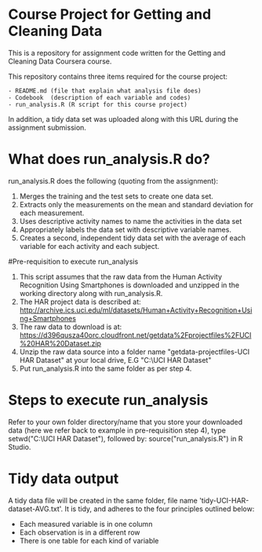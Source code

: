 # Course Project for Getting and Cleaning Data
This is a repository for assignment code written for the Getting and Cleaning Data Coursera course.

This repository contains three items required for the course project:

	- README.md (file that explain what analysis file does)
	- Codebook  (description of each variable and codes)
	- run_analysis.R (R script for this course project)
In addition, a tidy data set was uploaded along with this URL during the assignment submission.

# What does run_analysis.R do?
run_analysis.R does the following (quoting from the assignment):

1. Merges the training and the test sets to create one data set.
2. Extracts only the measurements on the mean and standard deviation for each measurement.
3. Uses descriptive activity names to name the activities in the data set
4. Appropriately labels the data set with descriptive variable names.
5. Creates a second, independent tidy data set with the average of each variable for each activity and each subject.

#Pre-requisition to execute run_analysis
1. This script assumes that the raw data from the Human Activity Recognition Using Smartphones is downloaded and unzipped in the working directory along with run_analysis.R.
2. The HAR project data is described at: 
	 http://archive.ics.uci.edu/ml/datasets/Human+Activity+Recognition+Using+Smartphones
3. The raw data to download is at:    	https://d396qusza40orc.cloudfront.net/getdata%2Fprojectfiles%2FUCI%20HAR%20Dataset.zip
4. Unzip the raw data source into a folder name "getdata-projectfiles-UCI HAR Dataset" at your local drive, E.G "C:\UCI HAR Dataset\"
5. Put run_analysis.R into the same folder as per step 4.

# Steps to execute run_analysis
Refer to your own folder directory/name that you store your downloaded data (here we refer back to example in pre-requisition step 4), type setwd("C:\UCI HAR Dataset\"), followed by: source("run_analysis.R") in R Studio. 

# Tidy data output
A tidy data file will be created in the same folder, file name 'tidy-UCI-HAR-dataset-AVG.txt'.
It is tidy, and adheres to the four principles outlined below:

- Each measured variable is in one column
- Each observation is in a different row
- There is one table for each kind of variable
